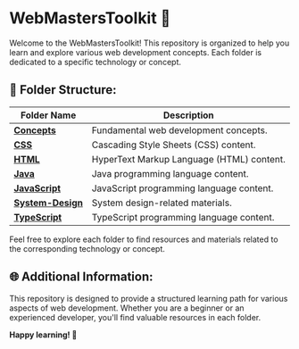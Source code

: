 # WebMastersToolkit 🧰

Welcome to the WebMastersToolkit! This repository is organized to help you learn and explore various web development concepts. Each folder is dedicated to a specific technology or concept.

## 📁 Folder Structure:

| Folder Name          | Description                            |
|----------------------|----------------------------------------|
| [**Concepts**](0.0Concepts)         | Fundamental web development concepts.  |
| [**CSS**](2-Css)              | Cascading Style Sheets (CSS) content.  |
| [**HTML**](1-Html)             | HyperText Markup Language (HTML) content. |
| [**Java**](5-Java)             | Java programming language content.     |
| [**JavaScript**](3-JavaScript)       | JavaScript programming language content. |
| [**System-Design**](0.1-System-Design)    | System design-related materials.       |
| [**TypeScript**](4-TypeScript)       | TypeScript programming language content. |

Feel free to explore each folder to find resources and materials related to the corresponding technology or concept.
## 🌐 Additional Information:

This repository is designed to provide a structured learning path for various aspects of web development. Whether you are a beginner or an experienced developer, you'll find valuable resources in each folder.

**Happy learning! 🚀**
